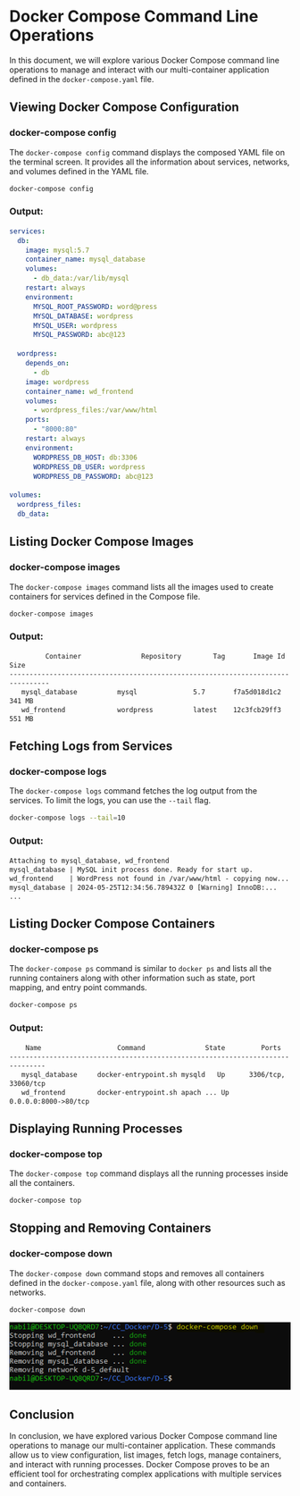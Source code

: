 # Docker Compose Command Line Operations

In this document, we will explore various Docker Compose command line operations to manage and interact with our multi-container application defined in the `docker-compose.yaml` file.

## Viewing Docker Compose Configuration

### docker-compose config

The `docker-compose config` command displays the composed YAML file on the terminal screen. It provides all the information about services, networks, and volumes defined in the YAML file.

```bash
docker-compose config
```

### Output:
```yaml
services:
  db:
    image: mysql:5.7
    container_name: mysql_database
    volumes:
      - db_data:/var/lib/mysql
    restart: always
    environment:
      MYSQL_ROOT_PASSWORD: word@press
      MYSQL_DATABASE: wordpress
      MYSQL_USER: wordpress
      MYSQL_PASSWORD: abc@123

  wordpress:
    depends_on:
      - db
    image: wordpress
    container_name: wd_frontend
    volumes:
      - wordpress_files:/var/www/html
    ports:
      - "8000:80"
    restart: always
    environment:
      WORDPRESS_DB_HOST: db:3306
      WORDPRESS_DB_USER: wordpress
      WORDPRESS_DB_PASSWORD: abc@123

volumes:
  wordpress_files:
  db_data:
```

## Listing Docker Compose Images

### docker-compose images

The `docker-compose images` command lists all the images used to create containers for services defined in the Compose file.

```bash
docker-compose images
```

### Output:
```plaintext
         Container               Repository        Tag       Image Id      Size 
--------------------------------------------------------------------------------
   mysql_database          mysql              5.7       f7a5d018d1c2   341 MB
   wd_frontend             wordpress          latest    12c3fcb29ff3   551 MB
```

## Fetching Logs from Services

### docker-compose logs

The `docker-compose logs` command fetches the log output from the services. To limit the logs, you can use the `--tail` flag.

```bash
docker-compose logs --tail=10
```

### Output:
```plaintext
Attaching to mysql_database, wd_frontend
mysql_database | MySQL init process done. Ready for start up.
wd_frontend    | WordPress not found in /var/www/html - copying now...
mysql_database | 2024-05-25T12:34:56.789432Z 0 [Warning] InnoDB:...
...
```

## Listing Docker Compose Containers

### docker-compose ps

The `docker-compose ps` command is similar to `docker ps` and lists all the running containers along with other information such as state, port mapping, and entry point commands.

```bash
docker-compose ps
```

### Output:
```plaintext
    Name                   Command               State         Ports
-------------------------------------------------------------------------------
   mysql_database     docker-entrypoint.sh mysqld   Up      3306/tcp, 33060/tcp
   wd_frontend        docker-entrypoint.sh apach ... Up      0.0.0.0:8000->80/tcp
```

## Displaying Running Processes

### docker-compose top

The `docker-compose top` command displays all the running processes inside all the containers.

```bash
docker-compose top
```

## Stopping and Removing Containers

### docker-compose down

The `docker-compose down` command stops and removes all containers defined in the `docker-compose.yaml` file, along with other resources such as networks.

```bash
docker-compose down
```

![alt text](compose-down.PNG)

## Conclusion

In conclusion, we have explored various Docker Compose command line operations to manage our multi-container application. These commands allow us to view configuration, list images, fetch logs, manage containers, and interact with running processes. Docker Compose proves to be an efficient tool for orchestrating complex applications with multiple services and containers.